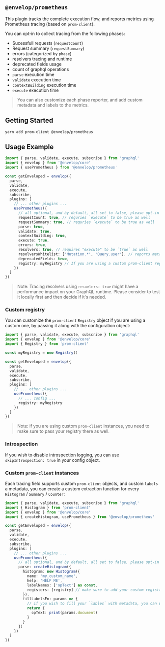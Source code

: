 ## `@envelop/prometheus`

This plugin tracks the complete execution flow, and reports metrics using Prometheus tracing (based on `prom-client`).

You can opt-in to collect tracing from the following phases:

- Sucessfull requests (`requestCount`)
- Request summary (`requestSummary`)
- errors (categorized by `phase`)
- resolvers tracing and runtime
- deprecated fields usage
- count of graphql operations
- `parse` execution time
- `validate` execution time
- `contextBuilding` execution time
- `execute` execution time

> You can also customize each phase reporter, and add custom metadata and labels to the metrics.

## Getting Started

```
yarn add prom-client @envelop/prometheus
```

## Usage Example

```ts
import { parse, validate, execute, subscribe } from 'graphql'
import { envelop } from '@envelop/core'
import { usePrometheus } from '@envelop/prometheus'

const getEnveloped = envelop({
  parse,
  validate,
  execute,
  subscribe,
  plugins: [
    // ... other plugins ...
    usePrometheus({
      // all optional, and by default, all set to false, please opt-in to the metrics you wish to get
      requestCount: true, // requries `execute` to be true as well
      requestSummary: true, // requries `execute` to be true as well
      parse: true,
      validate: true,
      contextBuilding: true,
      execute: true,
      errors: true,
      resolvers: true, // requires "execute" to be `true` as well
      resolversWhitelist: ['Mutation.*', 'Query.user'], // reports metrics als for these resolvers, leave `undefined` to report all fields
      deprecatedFields: true,
      registry: myRegistry // If you are using a custom prom-client registry, please set it here
    })
  ]
})
```

> Note: Tracing resolvers using `resovlers: true` might have a performance impact on your GraphQL runtime. Please consider to test it locally first and then decide if it's needed.

### Custom registry

You can customize the `prom-client` `Registry` object if you are using a custom one, by passing it along with the configuration object:

```ts
import { parse, validate, execute, subscribe } from 'graphql'
import { envelop } from '@envelop/core'
import { Registry } from 'prom-client'

const myRegistry = new Registry()

const getEnveloped = envelop({
  parse,
  validate,
  execute,
  subscribe,
  plugins: [
    // ... other plugins ...
    usePrometheus({
      // ... config ...
      registry: myRegistry
    })
  ]
})
```

> Note: if you are using custom `prom-client` instances, you need to make sure to pass your registry there as well.

### Introspection

If you wish to disable introspection logging, you can use `skipIntrospection: true` in your config object.

### Custom `prom-client` instances

Each tracing field supports custom `prom-client` objects, and custom `labels` a metadata, you can create a custom extraction function for every `Histogram` / `Summary` / `Counter`:

```ts
import { parse, validate, execute, subscribe } from 'graphql'
import { Histogram } from 'prom-client'
import { envelop } from '@envelop/core'
import { createHistogram, usePrometheus } from '@envelop/prometheus'

const getEnveloped = envelop({
  parse,
  validate,
  execute,
  subscribe,
  plugins: [
    // ... other plugins ...
    usePrometheus({
      // all optional, and by default, all set to false, please opt-in to the metrics you wish to get
      parse: createHistogram({
        histogram: new Histogram({
          name: 'my_custom_name',
          help: 'HELP ME',
          labelNames: ['opText'] as const,
          registers: [registry] // make sure to add your custom registry, if you are not using the default one
        }),
        fillLabelsFn: params => {
          // if you wish to fill your `lables` with metadata, you can use the params in order to get access to things like DocumentNode, operationName, operationType, `error` (for error metrics) and `info` (for resolvers metrics)
          return {
            opText: print(params.document)
          }
        }
      })
    })
  ]
})
```
